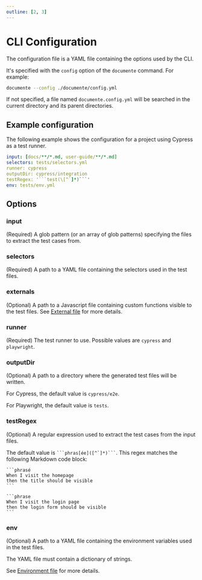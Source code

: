 ```yaml
---
outline: [2, 3]
---
```


# CLI Configuration

The configuration file is a YAML file containing the options used by the CLI.

It's specified with the `config` option of the `documente` command. For example:

```bash
documente --config ./documente/config.yml
```

If not specified, a file named `documente.config.yml` will be searched in the current directory and its parent directories.

## Example configuration

The following example shows the configuration for a project using Cypress as a test runner.

```yaml
input: [docs/**/*.md, user-guide/**/*.md]
selectors: tests/selectors.yml
runner: cypress
outputDir: cypress/integration
testRegex: '```test(\[^`]*)```'
env: tests/env.yml
```

## Options

### input

(Required) A glob pattern (or an array of glob patterns) specifying the files to extract the test cases from.

### selectors

(Required) A path to a YAML file containing the selectors used in the test files.

### externals

(Optional) A path to a Javascript file containing custom functions visible to the test files.
See [External file](/externals-file) for more details.

### runner

(Required) The test runner to use. Possible values are `cypress` and `playwright`.

### outputDir

(Optional) A path to a directory where the generated test files will be written.

For Cypress, the default value is `cypress/e2e`.

For Playwright, the default value is `tests`.

### testRegex

(Optional) A regular expression used to extract the test cases from the input files.

The default value is <code v-pre>\```phras\[ée](\[^`]*)```</code>.
This regex matches the following Markdown code block:

````
```phrasé
When I visit the homepage
then the title should be visible
```

```phrase
When I visit the login page
then the login form should be visible
```
````

### env

(Optional) A path to a YAML file containing the environment variables used in the test files.

The YAML file must contain a dictionary of strings.

See [Environment file](/environment-file) for more details.
